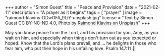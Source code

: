 +++
author = "Simon Guest"
title = "Peace and Provision"
date = "2021-02-11"
description = "A prayer as it begins"
tags = [ "prayer" ]
image = "raimond-klavins-DDwOFA_9LiY-unsplash.jpg"
license = "Text by Simon Guest CC BY-NC-ND 4.0, Photo by [Raimond Klavins on Unsplash](https://unsplash.com/photos/DDwOFA_9LiY)"
+++

May you know peace from the Lord, and his provision for you, Amy, as you wait on him, and especially when things don't turn out as you expected or hoped. Know that the Lord's plans prevail, and ... he delights in those who fear him, who put their hope in his unfailing love. Psalm 147:11
🙏
